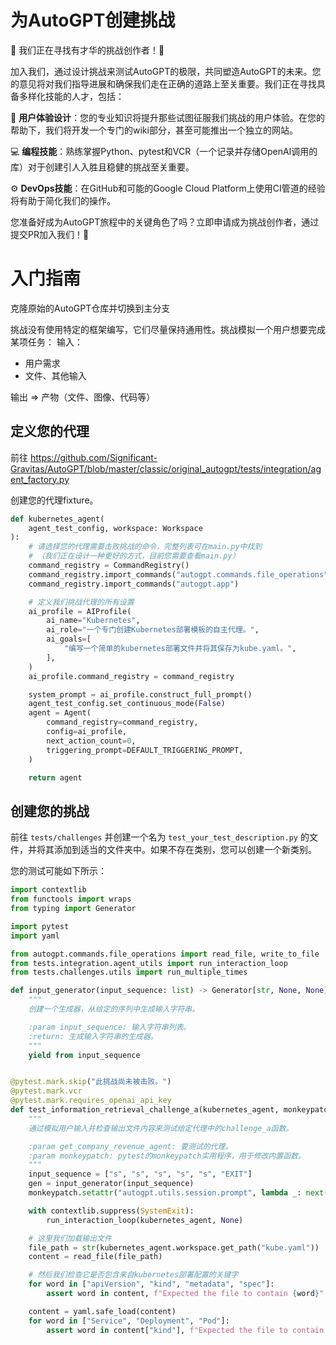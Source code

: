 # 为AutoGPT创建挑战

🏹 我们正在寻找有才华的挑战创作者！🎯

加入我们，通过设计挑战来测试AutoGPT的极限，共同塑造AutoGPT的未来。您的意见将对我们指导进展和确保我们走在正确的道路上至关重要。我们正在寻找具备多样化技能的人才，包括：

🎨 **用户体验设计**：您的专业知识将提升那些试图征服我们挑战的用户体验。在您的帮助下，我们将开发一个专门的wiki部分，甚至可能推出一个独立的网站。

💻 **编程技能**：熟练掌握Python、pytest和VCR（一个记录并存储OpenAI调用的库）对于创建引人入胜且稳健的挑战至关重要。

⚙️ **DevOps技能**：在GitHub和可能的Google Cloud Platform上使用CI管道的经验将有助于简化我们的操作。

您准备好成为AutoGPT旅程中的关键角色了吗？立即申请成为挑战创作者，通过提交PR加入我们！🚀


# 入门指南
克隆原始的AutoGPT仓库并切换到主分支

挑战没有使用特定的框架编写，它们尽量保持通用性。挑战模拟一个用户想要完成某项任务：
输入：
- 用户需求
- 文件、其他输入

输出 => 产物（文件、图像、代码等）

## 定义您的代理

前往 https://github.com/Significant-Gravitas/AutoGPT/blob/master/classic/original_autogpt/tests/integration/agent_factory.py

创建您的代理fixture。

```python
def kubernetes_agent(
    agent_test_config, workspace: Workspace
):
    # 请选择您的代理需要击败挑战的命令，完整列表可在main.py中找到
    # （我们正在设计一种更好的方式，目前您需要查看main.py）
    command_registry = CommandRegistry()
    command_registry.import_commands("autogpt.commands.file_operations")
    command_registry.import_commands("autogpt.app")

    # 定义我们挑战代理的所有设置
    ai_profile = AIProfile(
        ai_name="Kubernetes",
        ai_role="一个专门创建Kubernetes部署模板的自主代理。",
        ai_goals=[
            "编写一个简单的kubernetes部署文件并将其保存为kube.yaml。",
        ],
    )
    ai_profile.command_registry = command_registry

    system_prompt = ai_profile.construct_full_prompt()
    agent_test_config.set_continuous_mode(False)
    agent = Agent(
        command_registry=command_registry,
        config=ai_profile,
        next_action_count=0,
        triggering_prompt=DEFAULT_TRIGGERING_PROMPT,
    )

    return agent
```

## 创建您的挑战
前往 `tests/challenges` 并创建一个名为 `test_your_test_description.py` 的文件，并将其添加到适当的文件夹中。如果不存在类别，您可以创建一个新类别。

您的测试可能如下所示：

```python
import contextlib
from functools import wraps
from typing import Generator

import pytest
import yaml

from autogpt.commands.file_operations import read_file, write_to_file
from tests.integration.agent_utils import run_interaction_loop
from tests.challenges.utils import run_multiple_times

def input_generator(input_sequence: list) -> Generator[str, None, None]:
    """
    创建一个生成器，从给定的序列中生成输入字符串。

    :param input_sequence: 输入字符串列表。
    :return: 生成输入字符串的生成器。
    """
    yield from input_sequence


@pytest.mark.skip("此挑战尚未被击败。")
@pytest.mark.vcr
@pytest.mark.requires_openai_api_key
def test_information_retrieval_challenge_a(kubernetes_agent, monkeypatch) -> None:
    """
    通过模拟用户输入并检查输出文件内容来测试给定代理中的challenge_a函数。

    :param get_company_revenue_agent: 要测试的代理。
    :param monkeypatch: pytest的monkeypatch实用程序，用于修改内置函数。
    """
    input_sequence = ["s", "s", "s", "s", "s", "EXIT"]
    gen = input_generator(input_sequence)
    monkeypatch.setattr("autogpt.utils.session.prompt", lambda _: next(gen))

    with contextlib.suppress(SystemExit):
        run_interaction_loop(kubernetes_agent, None)

    # 这里我们加载输出文件
    file_path = str(kubernetes_agent.workspace.get_path("kube.yaml"))
    content = read_file(file_path)

    # 然后我们检查它是否包含来自kubernetes部署配置的关键字
    for word in ["apiVersion", "kind", "metadata", "spec"]:
        assert word in content, f"Expected the file to contain {word}"

    content = yaml.safe_load(content)
    for word in ["Service", "Deployment", "Pod"]:
        assert word in content["kind"], f"Expected the file to contain {word}"


```